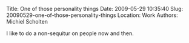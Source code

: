 Title: One of those personality things
Date: 2009-05-29 10:35:40
Slug: 20090529-one-of-those-personality-things
Location: Work
Authors: Michiel Scholten

<p>I like to do a non-sequitur on people now and then.</p>